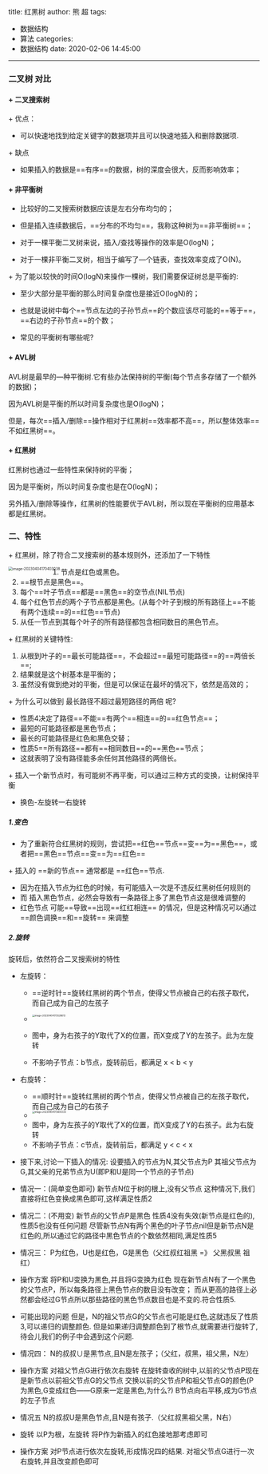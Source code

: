 title: 红黑树
author: 熊 超
tags:
  - 数据结构
  - 算法
categories:
  - 数据结构
date: 2020-02-06 14:45:00
---
<!-- more --> 

### 二叉树 对比



####  \+ 二叉搜索树

\+ 优点：

- 可以快速地找到给定关键字的数据项并且可以快速地插入和删除数据项.


\+ 缺点

- 如果插入的数据是==有序==的数据，树的深度会很大，反而影响效率；



#### \+ 非平衡树

- 比较好的二叉搜索树数据应该是左右分布均匀的；

- 但是插入连续数据后，==分布的不均匀==，我称这种树为==非平衡树==；

- 对于一棵平衡二叉树来说，插入/查找等操作的效率是O(logN)；

- 对于一棵非平衡二叉树，相当于编写了—个链表，查找效率变成了O(N)。




\+ 为了能以较快的时间O(logN)来操作一棵树，我们需要保证树总是平衡的:

- 至少大部分是平衡的那么时间复杂度也是接近O(logN)的；

- 也就是说树中每个==节点左边的子孙节点==的个数应该尽可能的==等于==，==右边的子孙节点==的个数；

- 常见的平衡树有哪些呢?




#### \+ AVL树

AVL树是最早的—种平衡树.它有些办法保持树的平衡(每个节点多存储了一个额外的数据)；

因为AVL树是平衡的所以时间复杂度也是O(logN)；

但是，每次==插入/删除==操作相对于红黑树==效率都不高==，所以整体效率==不如红黑树==。



#### \+ 红黑树

红黑树也通过一些特性来保持树的平衡；

因为是平衡树，所以时间复杂度也是在O(logN)；

另外插入/删除等操作，红黑树的性能要优于AVL树，所以现在平衡树的应用基本都是红黑树。



### 二、特性



 \+ 红黑树，除了符合二叉搜索树的基本规则外，还添加了一下特性

<img src="/Users/xiongchao/Library/Application Support/typora-user-images/image-20230404170403038.png" alt="image-20230404170403038" style="zoom:50%;" align='left'/>

1. 节点是红色或黑色。
2. ==根节点是黑色==。
3. 每个==叶子节点==都是==黑色==的空节点(NIL节点)
4. 每个红色节点的两个子节点都是黑色。(从每个叶子到根的所有路径上==不能有两个连续==的==红色==节点)
5. 从任一节点到其每个叶子的所有路径都包含相同数目的黑色节点。



\+ 红黑树的关键特性:

1. 从根到叶子的==最长可能路径==，不会超过==最短可能路径==的==两倍长==;
2. 结果就是这个树基本是平衡的；
3. 虽然没有做到绝对的平衡，但是可以保证在最坏的情况下，依然是高效的；



\+ 为什么可以做到 最长路径不超过最短路径的两倍 呢?

- 性质4决定了路径==不能==有两个==相连==的==红色节点==；
- 最短的可能路径都是黑色节点；
- 最长的可能路径是红色和黑色交替；
- 性质5==所有路径==都有==相同数目==的==黑色==节点；
- 这就表明了没有路径能多余任何其他路径的两倍长。





\+ 插入一个新节点时，有可能树不再平衡，可以通过三种方式的变换，让树保持平衡

- 换色-左旋转一右旋转



##### 1.变色

- 为了重新符合红黑树的规则，尝试把==红色==节点==变==为==黑色==，或者把==黑色==节点==变==为==红色==



\+ 插入的 ==新的节点== 通常都是 ==红色==节点.

- 因为在插入节点为红色的时候，有可能插入一次是不违反红黑树任何规则的
- 而 插入黑色节点，必然会导致有一条路径上多了黑色节点这是很难调整的
- 红色节点 可能==导致==出现==红红相连== 的情况，但是这种情况可以通过 ==颜色调换==和==旋转== 来调整



##### 2.旋转

旋转后，依然符合二叉搜索树的特性

- 左旋转：

  - ==逆时针==旋转红黑树的两个节点，使得父节点被自己的右孩子取代，而自己成为自己的左孩子

  - <img src="/Users/xiongchao/Library/Application Support/typora-user-images/image-20230404173528613.png" alt="image-20230404173528613" style="zoom:33%;" align="left"/>

  - 图中，身为右孩子的Y取代了X的位置，而X变成了Y的左孩子。此为左旋转

  - 不影响子节点：b节点，旋转前后，都满足 x < b < y

    

- 右旋转：

  - ==顺时针==旋转红黑树的两个节点，使得父节点被自己的左孩子取代，而自己成为自己的右孩子
  - <img src="/Users/xiongchao/Library/Application Support/typora-user-images/image-20230404173600333.png" alt="image-20230404173600333" style="zoom:33%;" align="left"/>
  - 图中，身为左孩子的Y取代了X的位置，而X变成了Y的右孩子。此为右旋转
  - 不影响子节点：c节点，旋转前后，都满足 y < c < x

  



+ 接下来,讨论一下插入的情况:
  设要插入的节点为N,其父节点为P
  其祖父节点为G,其父亲的兄弟节点为U(即P和U是同一个节点的子节点)

+ 情况一：(简单变色即可)
  新节点N位于树的根上,没有父节点
  这种情况下,我们直接将红色变换成黑色即可,这样满足性质2

+ 情况二：(不用变)
  新节点的父节点P是黑色
  性质4没有失效(新节点是红色的),性质5也没有任何问题
  尽管新节点N有两个黑色的叶子节点nil但是新节点N是红色的,所以通过它的路径中黑色节点的个数依然相同,满足性质5

+ 情况三：
  P为红色，U也是红色，G是黑色（父红叔红祖黑 =》 父黑叔黑 祖红）

+ 操作方案
  将P和U变换为黑色,并且将G变换为红色
  现在新节点N有了一个黑色的父节点P，所以每条路径上黑色节点的数目没有改变；
  而从更高的路径上必然都会经过G节点所以那些路径的黑色节点数目也是不变的.符合性质5.

+ 可能出现的问题
  但是，N的祖父节点G的父节点也可能是红色,这就违反了性质3,可以递归的调整颜色.
  但是如果递归调整颜色到了根节点,就需要进行旋转了,待会儿我们的例子中会遇到这个问题.

+ 情况四：
  N的叔叔∪是黑节点,且N是左孩子；（父红，叔黑，祖父黑，N左）

+ 操作方案
  对祖父节点G进行依次右旋转
  在旋转查收的树中,以前的父节点P现在是新节点以前祖父节点G的父节点
  交换以前的父节点P和祖父节点G的颜色(P为黑色,G变成红色——G原来一定是黑色,为什么?)
  B节点向右平移,成为G节点的左子节点

+ 情况五
  N的叔叔U是黑色节点,且N是有孩子.（父红叔黑祖父黑，N右）

+ 旋转
  以P为根，左旋转
  将P作为新插入的红色接地那考虑即可

+ 操作方案
  对P节点进行依次左旋转,形成情况四的结果.
  对祖父节点G进行一次右旋转,并且改变颜色即可



